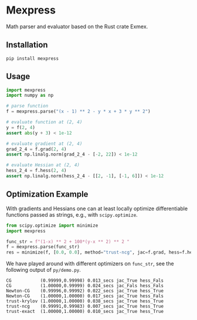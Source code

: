 # Mexpress
Math parser and evaluator based on the Rust crate Exmex.
## Installation 

```
pip install mexpress
```
## Usage

```python
import mexpress
import numpy as np

# parse function
f = mexpress.parse("(x - 1) ** 2 - y * x + 3 * y ** 2")

# evaluate function at (2, 4)
y = f(2, 4)
assert abs(y + 3) < 1e-12

# evaluate gradient at (2, 4)
grad_2_4 = f.grad(2, 4)
assert np.linalg.norm(grad_2_4 - [-2, 22]) < 1e-12

# evaluate Hessian at (2, 4)
hess_2_4 = f.hess(2, 4)
assert np.linalg.norm(hess_2_4 - [[2, -1], [-1, 6]]) < 1e-12
```

## Optimization Example

With gradients and Hessians one can at least locally optimize differentiable functions passed as strings, e.g., with `scipy.optimize`.
```Python
from scipy.optimize import minimize
import mexpress

func_str = f"(1-x) ** 2 + 100*(y-x ** 2) ** 2 "
f = mexpress.parse(func_str)
res = minimize(f, [0.0, 0.0], method="trust-ncg", jac=f.grad, hess=f.hess)
```
We have played around with different optimizers on `func_str`, see the following output of `py/demo.py`. 
```
CG           (0.99999,0.99998) 0.013_secs jac_True hess_Fals
CG           (1.00000,0.99999) 0.024_secs jac_Fals hess_Fals
Newton-CG    (0.99996,0.99992) 0.022_secs jac_True hess_True
Newton-CG    (1.00000,1.00000) 0.017_secs jac_True hess_Fals
trust-krylov (1.00000,1.00000) 0.038_secs jac_True hess_True
trust-ncg    (0.99991,0.99983) 0.007_secs jac_True hess_True
trust-exact  (1.00000,1.00000) 0.010_secs jac_True hess_True
```
